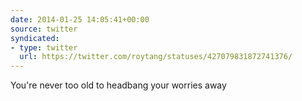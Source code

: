 ```yaml
---
date: 2014-01-25 14:05:41+00:00
source: twitter
syndicated:
- type: twitter
  url: https://twitter.com/roytang/statuses/427079831872741376/
---
```


You're never too old to headbang your worries away